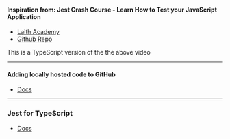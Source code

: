 #### Inspiration from: Jest Crash Course - Learn How to Test your JavaScript Application

- [Laith Academy](https://www.youtube.com/watch?v=ajiAl5UNzBU&t=912s)
- [Github Repo](https://github.com/harblaith7/jest-crash-course)

This is a TypeScript version of the the above video

---

#### Adding locally hosted code to GitHub
 - [Docs](https://docs.github.com/en/get-started/importing-your-projects-to-github/importing-source-code-to-github/adding-locally-hosted-code-to-github)

 ---
 ### Jest for TypeScript
 - [Docs](https://jestjs.io/docs/getting-started#using-typescript)